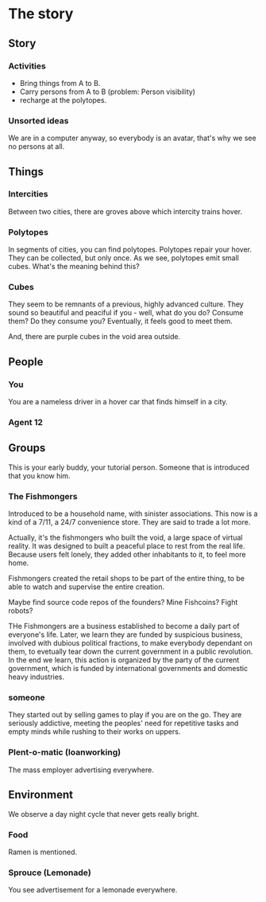 # The story

## Story

### Activities

- Bring things from A to B.
- Carry persons from A to B (problem: Person visibility)
- recharge at the polytopes.

### Unsorted ideas

We are in a computer anyway, so everybody is an avatar, that's why we see no persons
at all.

## Things

### Intercities

Between two cities, there are groves above which intercity trains hover.

### Polytopes

In segments of cities, you can find polytopes. Polytopes repair your hover. They can
be collected, but only once.
As we see, polytopes emit small cubes. What's the meaning behind this?

### Cubes

They seem to be remnants of a previous, highly advanced culture. They sound so beautiful
and peaciful if you - well, what do you do? Consume them? Do they consume you? Eventually,
it feels good to meet them.

And, there are purple cubes in the void area outside.

## People

### You

You are a nameless driver in a hover car that finds himself in a city.

### Agent 12

## Groups

This is your early buddy, your tutorial person. Someone that is introduced that
you know him.

### The Fishmongers

Introduced to be a household name, with sinister associations.
This now is a kind of a 7/11, a 24/7 convenience store. They are said to trade a 
lot more.

Actually, it's the fishmongers who built the void, a large space of virtual reality.
It was designed to built a peaceful place to rest from the real life. Because users 
felt lonely, they added other inhabitants to it, to feel more home.

Fishmongers created the retail shops to be part of the entire thing, to be able
to watch and supervise the entire creation.

Maybe find source code repos of the founders?
Mine Fishcoins?
Fight robots?

THe Fishmongers are a business established to become a daily part of everyone's life.
Later, we learn they are funded by suspicious business, involved with dubious political
fractions, to make everybody dependant on them, to evetually tear down the current 
government in a public revolution.
In the end we learn, this action is organized by the party of the current government,
which is funded by international governments and domestic heavy industries.




### someone

They started out by selling games to play if you are on the go. They are seriously
addictive, meeting the peoples' need for repetitive tasks and empty minds while
rushing to their works on uppers.

### Plent-o-matic (loanworking)

The mass employer advertising everywhere.

## Environment

We observe a day night cycle that never gets really bright.

### Food

Ramen is mentioned.

### Sprouce (Lemonade)

You see advertisement for a lemonade everywhere.

